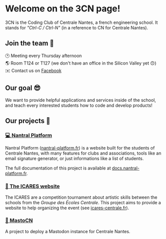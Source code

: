 # Welcome on the 3CN page!

3CN is the Coding Club of Centrale Nantes, a french engineering school. It stands for *"Ctrl-C / Ctrl-N"* (in a reference to CN for Centrale Nantes).

## Join the team 🤠

🕑 Meeting every Thursday afternoon <br/>
🌎 Room T124 or T127 (we don't have an office in the Silicon Valley yet 🙃) <br/>
✉️ Contact us on [Facebook](https://www.facebook.com/nantral.platform.ecn)

## Our goal 😎

We want to provide helpful applications and services inside of the school, and teach every
interested students how to code and develop products!

## Our projects 🤯

### [💻 Nantral Platform](https://github.com/3cn-ecn/nantralPlatform)

Nantral Platform ([nantral-platform.fr](https://nantral-platform.fr)) is a website built for the students
of Centrale Nantes, with many features for clubs and associations, tools like an email signature generator,
or just informations like a list of students.

The full documentation of this project is available at [docs.nantral-platform.fr](https://docs.nantral-platform.fr/).

### [🎨 The ICARES website](https://github.com/3cn-ecn/icares)

The ICARES are a competition tournament about artistic skills between the schools from the *Groupe des Écoles Centrale*.
This project aims to provide a website to help organizing the event (see [icares-centrale.fr](https://icares-centrale.fr)).

### [🦣 MastoCN](https://github.com/3cn-ecn/MastoCN)

A project to deploy a Mastodon instance for Centrale Nantes.
